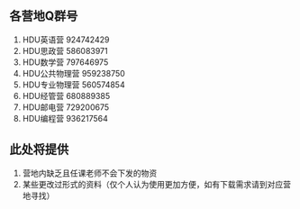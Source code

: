 ## 各营地Q群号
  1. HDU英语营  924742429
  2. HDU思政营  586083971
  3. HDU数学营  797646975
  4. HDU公共物理营  959238750
  5. HDU专业物理营  560574854
  6. HDU经管营  680889385
  7. HDU邮电营  729200675
  8. HDU编程营  936217564


## 此处将提供
  1. 营地内缺乏且任课老师不会下发的物资
  2. 某些更改过形式的资料（仅个人认为使用更加方便，如有下载需求请到对应营地寻找）
